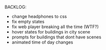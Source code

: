 BACKLOG:
- change headphones to css
- fix empty states
- fix web player breaking all the time (WTF?)
- hover states for buildings in city scene
- prompts for buildings that dont have scenes
- animated time of day changes

